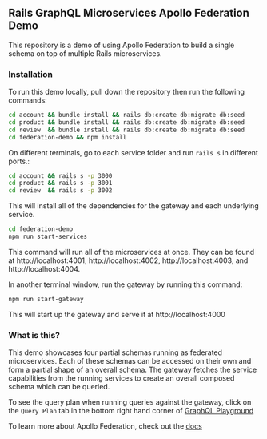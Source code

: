 ## Rails GraphQL Microservices Apollo Federation Demo

This repository is a demo of using Apollo Federation to build a single schema on top of multiple Rails microservices.
### Installation

To run this demo locally, pull down the repository then run the following commands:

```sh
cd account && bundle install && rails db:create db:migrate db:seed
cd product && bundle install && rails db:create db:migrate db:seed
cd review  && bundle install && rails db:create db:migrate db:seed
cd federation-demo && npm install
```
On different terminals, go to each service folder and run `rails s` in different ports.:
```sh
cd account && rails s -p 3000
cd product && rails s -p 3001
cd review  && rails s -p 3002
```

This will install all of the dependencies for the gateway and each underlying service.

```sh
cd federation-demo
npm run start-services
```

This command will run all of the microservices at once. They can be found at http://localhost:4001, http://localhost:4002, http://localhost:4003, and http://localhost:4004.

In another terminal window, run the gateway by running this command:

```sh
npm run start-gateway
```

This will start up the gateway and serve it at http://localhost:4000

### What is this?

This demo showcases four partial schemas running as federated microservices. Each of these schemas can be accessed on their own and form a partial shape of an overall schema. The gateway fetches the service capabilities from the running services to create an overall composed schema which can be queried. 

To see the query plan when running queries against the gateway, click on the `Query Plan` tab in the bottom right hand corner of [GraphQL Playground](http://localhost:4000)

To learn more about Apollo Federation, check out the [docs](https://www.apollographql.com/docs/apollo-server/federation/introduction)
